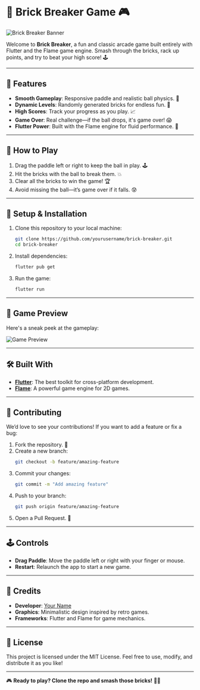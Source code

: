 
# 🧱 **Brick Breaker Game** 🎮

![Brick Breaker Banner](https://via.placeholder.com/1200x400?text=Brick+Breaker+Game)

Welcome to **Brick Breaker**, a fun and classic arcade game built entirely with Flutter and the Flame game engine. Smash through the bricks, rack up points, and try to beat your high score! 🕹️

---

## 🚀 **Features**
- **Smooth Gameplay**: Responsive paddle and realistic ball physics. 🏓
- **Dynamic Levels**: Randomly generated bricks for endless fun. 🌟
- **High Scores**: Track your progress as you play. 📈
- **Game Over**: Real challenge—if the ball drops, it's game over! 😱
- **Flutter Power**: Built with the Flame engine for fluid performance. 🚀

---

## 🎯 **How to Play**
1. Drag the paddle left or right to keep the ball in play. 🕹️
2. Hit the bricks with the ball to break them. 💥
3. Clear all the bricks to win the game! 🏆
4. Avoid missing the ball—it’s game over if it falls. 😰

---

## 🔧 **Setup & Installation**
1. Clone this repository to your local machine:
   ```bash
   git clone https://github.com/yourusername/brick-breaker.git
   cd brick-breaker
   ```
2. Install dependencies:
   ```bash
   flutter pub get
   ```
3. Run the game:
   ```bash
   flutter run
   ```

---

## 🎨 **Game Preview**
Here's a sneak peek at the gameplay:

![Game Preview](https://via.placeholder.com/800x400?text=Gameplay+Preview)

---

## 🛠️ **Built With**
- **[Flutter](https://flutter.dev/)**: The best toolkit for cross-platform development.
- **[Flame](https://flame-engine.org/)**: A powerful game engine for 2D games.

---

## 📝 **Contributing**
We’d love to see your contributions! If you want to add a feature or fix a bug:
1. Fork the repository. 🍴
2. Create a new branch:
   ```bash
   git checkout -b feature/amazing-feature
   ```
3. Commit your changes:
   ```bash
   git commit -m "Add amazing feature"
   ```
4. Push to your branch:
   ```bash
   git push origin feature/amazing-feature
   ```
5. Open a Pull Request. 🎉

---

## 🕹️ **Controls**
- **Drag Paddle**: Move the paddle left or right with your finger or mouse.
- **Restart**: Relaunch the app to start a new game.

---

## 🤝 **Credits**
- **Developer**: [Your Name](https://github.com/yourusername)
- **Graphics**: Minimalistic design inspired by retro games.
- **Frameworks**: Flutter and Flame for game mechanics.

---

## 📄 **License**
This project is licensed under the MIT License. Feel free to use, modify, and distribute it as you like! 

---

🎮 **Ready to play? Clone the repo and smash those bricks!** 🧱💥

